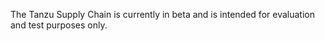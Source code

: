 <!-- Supply Chain beta banner -->

The Tanzu Supply Chain is currently in beta and is intended for evaluation and test purposes only.